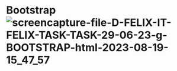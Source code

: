 # Bootstrap![screencapture-file-D-FELIX-IT-FELIX-TASK-TASK-29-06-23-g-BOOTSTRAP-html-2023-08-19-15_47_57](https://github.com/Zaid2021info/Bootstrap/assets/135250975/95b538fc-b4a8-4e2b-ac19-c041ad4f26a1)

